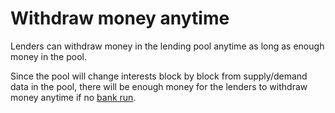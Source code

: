 # Withdraw money anytime

Lenders can withdraw money in the lending pool anytime as long as enough money in the pool.

Since the pool will change interests block by block from supply/demand data in the pool, there will be enough money for the lenders to withdraw money anytime if no [bank run](../../risk/bankrun/bank-run.md).

